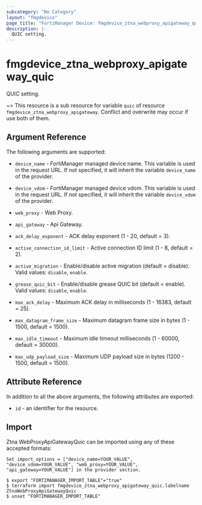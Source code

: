 ```yaml
---
subcategory: "No Category"
layout: "fmgdevice"
page_title: "FortiManager Device: fmgdevice_ztna_webproxy_apigateway_quic"
description: |-
  QUIC setting.
---
```


# fmgdevice_ztna_webproxy_apigateway_quic
QUIC setting.

~> This resource is a sub resource for variable `quic` of resource `fmgdevice_ztna_webproxy_apigateway`. Conflict and overwrite may occur if use both of them.



## Argument Reference


The following arguments are supported:

* `device_name` - FortiManager managed device name. This variable is used in the request URL. If not specified, it will inherit the variable `device_name` of the provider.
* `device_vdom` - FortiManager managed device vdom. This variable is used in the request URL. If not specified, it will inherit the variable `device_vdom` of the provider.
* `web_proxy` - Web Proxy.
* `api_gateway` - Api Gateway.

* `ack_delay_exponent` - ACK delay exponent (1 - 20, default = 3).
* `active_connection_id_limit` - Active connection ID limit (1 - 8, default = 2).
* `active_migration` - Enable/disable active migration (default = disable). Valid values: `disable`, `enable`.

* `grease_quic_bit` - Enable/disable grease QUIC bit (default = enable). Valid values: `disable`, `enable`.

* `max_ack_delay` - Maximum ACK delay in milliseconds (1 - 16383, default = 25).
* `max_datagram_frame_size` - Maximum datagram frame size in bytes (1 - 1500, default = 1500).
* `max_idle_timeout` - Maximum idle timeout milliseconds (1 - 60000, default = 30000).
* `max_udp_payload_size` - Maximum UDP payload size in bytes (1200 - 1500, default = 1500).


## Attribute Reference

In addition to all the above arguments, the following attributes are exported:
* `id` - an identifier for the resource.

## Import

Ztna WebProxyApiGatewayQuic can be imported using any of these accepted formats:
```
Set import_options = ["device_name=YOUR_VALUE", "device_vdom=YOUR_VALUE", "web_proxy=YOUR_VALUE", "api_gateway=YOUR_VALUE"] in the provider section.

$ export "FORTIMANAGER_IMPORT_TABLE"="true"
$ terraform import fmgdevice_ztna_webproxy_apigateway_quic.labelname ZtnaWebProxyApiGatewayQuic
$ unset "FORTIMANAGER_IMPORT_TABLE"
```

